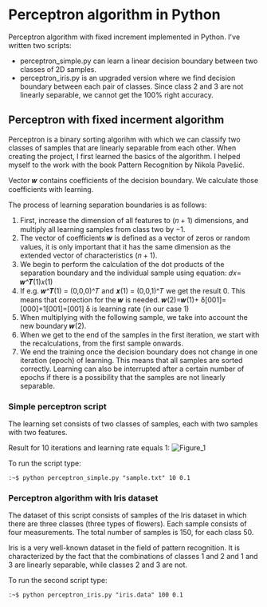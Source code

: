 # Perceptron algorithm in Python
Perceptron algorithm with fixed increment implemented in Python. I've written two scripts:

- perceptron_simple.py can learn a linear decision boundary between two classes of 2D samples.
- perceptron_iris.py is an upgraded version where we find decision boundary between each pair of classes. Since class 2 and 3 are not linearly separable, we cannot get the 100% right accuracy.


## Perceptron with fixed incerment algorithm
Perceptron is a binary sorting algorihm with which we can classify two classes of samples that are linearly separable from each other. When creating the project, I first learned the basics of the algorithm. I helped myself to the work with the book Pattern Recognition by Nikola Pavešić.

Vector 𝒘 contains coefficients of the decision boundary. We calculate those coefficients with learning.

The process of learning separation boundaries is as follows:
1. First, increase the dimension of all features to (𝑛 + 1) dimensions, and multiply all learning samples from class two by −1.
2. The vector of coefficients 𝒘 is defined as a vector of zeros or random values, it is only important that it has the same dimension as the extended vector of characteristics (𝑛 + 1).
3. We begin to perform the calculation of the dot products of the separation boundary and the individual sample using equation: 𝑑𝑥= 𝒘^𝑻(1)𝑥(1)
4. If e.g. 𝒘^𝑻(1) = (0,0,0)^𝑇 and 𝒙(1) = (0,0,1)^𝑇 we get the result 0. This means that correction for the 𝒘 is needed.
  𝒘(2)=𝒘(1)+ δ[001]=[000]+1[001]=[001]
  δ is learning rate (in our case 1)
5. When multiplying with the following sample, we take into account the new boundary 𝒘(2).
6. When we get to the end of the samples in the first iteration, we start with the recalculations, from the first sample onwards.
7. We end the training once the decision boundary does not change in one iteration (epoch) of learning. This means that all samples are sorted correctly. Learning can also be interrupted after a certain number of epochs if there is a possibility that the samples are not linearly separable.



### Simple perceptron script
The learning set consists of two classes of samples, each with two samples with two features.

Result for 10 iterations and learning rate equals 1:
![Figure_1](https://user-images.githubusercontent.com/62114221/156884925-f5cce8a9-8d94-4a4a-8634-951ab2e9feb7.png)

To run the script type:
```console
:~$ python perceptron_simple.py "sample.txt" 10 0.1
```
### Perceptron algorithm with Iris dataset
The dataset of this script consists of samples of the Iris dataset in which there are three classes (three types of flowers). Each sample consists of four measurements. The total number of samples is 150, for each class 50.

Iris is a very well-known dataset in the field of pattern recognition. It is characterized by the fact that the combinations of classes 1 and 2 and 1 and 3 are linearly separable, while classes 2 and 3 are not.

To run the second script type:
```console
:~$ python perceptron_iris.py "iris.data" 100 0.1
```
